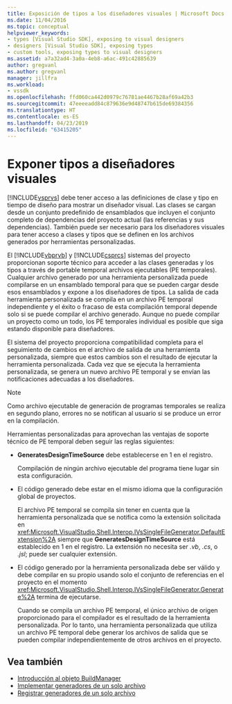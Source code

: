 ```yaml
---
title: Exposición de tipos a los diseñadores visuales | Microsoft Docs
ms.date: 11/04/2016
ms.topic: conceptual
helpviewer_keywords:
- types [Visual Studio SDK], exposing to visual designers
- designers [Visual Studio SDK], exposing types
- custom tools, exposing types to visual designers
ms.assetid: a7a32ad4-3a0a-4eb8-a6ac-491c42885639
author: gregvanl
ms.author: gregvanl
manager: jillfra
ms.workload:
- vssdk
ms.openlocfilehash: ffd060ca442d0979c76781ae4467b28af69a42b3
ms.sourcegitcommit: 47eeeeadd84c879636e9d48747b615de69384356
ms.translationtype: HT
ms.contentlocale: es-ES
ms.lasthandoff: 04/23/2019
ms.locfileid: "63415205"
---
```

# <a name="expose-types-to-visual-designers"></a>Exponer tipos a diseñadores visuales
[!INCLUDE[vsprvs](../../code-quality/includes/vsprvs_md.md)] debe tener acceso a las definiciones de clase y tipo en tiempo de diseño para mostrar un diseñador visual. Las clases se cargan desde un conjunto predefinido de ensamblados que incluyen el conjunto completo de dependencias del proyecto actual (las referencias y sus dependencias). También puede ser necesario para los diseñadores visuales para tener acceso a clases y tipos que se definen en los archivos generados por herramientas personalizadas.

 El [!INCLUDE[vbprvb](../../code-quality/includes/vbprvb_md.md)] y [!INCLUDE[csprcs](../../data-tools/includes/csprcs_md.md)] sistemas del proyecto proporcionan soporte técnico para acceder a las clases generadas y los tipos a través de portable temporal archivos ejecutables (PE temporales). Cualquier archivo generado por una herramienta personalizada puede compilarse en un ensamblado temporal para que se pueden cargar desde esos ensamblados y expone a los diseñadores de tipos. La salida de cada herramienta personalizada se compila en un archivo PE temporal independiente y el éxito o fracaso de esta compilación temporal depende solo si se puede compilar el archivo generado. Aunque no puede compilar un proyecto como un todo, los PE temporales individual es posible que siga estando disponible para diseñadores.

 El sistema del proyecto proporciona compatibilidad completa para el seguimiento de cambios en el archivo de salida de una herramienta personalizada, siempre que estos cambios son el resultado de ejecutar la herramienta personalizada. Cada vez que se ejecuta la herramienta personalizada, se genera un nuevo archivo PE temporal y se envían las notificaciones adecuadas a los diseñadores.

> [!NOTE]
> Como archivo ejecutable de generación de programas temporales se realiza en segundo plano, errores no se notifican al usuario si se produce un error en la compilación.

 Herramientas personalizadas para aprovechan las ventajas de soporte técnico de PE temporal deben seguir las reglas siguientes:

- **GeneratesDesignTimeSource** debe establecerse en 1 en el registro.

     Compilación de ningún archivo ejecutable del programa tiene lugar sin esta configuración.

- El código generado debe estar en el mismo idioma que la configuración global de proyectos.

     El archivo PE temporal se compila sin tener en cuenta que la herramienta personalizada que se notifica como la extensión solicitada en <xref:Microsoft.VisualStudio.Shell.Interop.IVsSingleFileGenerator.DefaultExtension%2A> siempre que **GeneratesDesignTimeSource** está establecido en 1 en el registro. La extensión no necesita ser *.vb*, *.cs*, o *.jsl*; puede ser cualquier extensión.

- El código generado por la herramienta personalizada debe ser válido y debe compilar en su propio usando solo el conjunto de referencias en el proyecto en el momento <xref:Microsoft.VisualStudio.Shell.Interop.IVsSingleFileGenerator.Generate%2A> termina de ejecutarse.

     Cuando se compila un archivo PE temporal, el único archivo de origen proporcionado para el compilador es el resultado de la herramienta personalizada. Por lo tanto, una herramienta personalizada que utiliza un archivo PE temporal debe generar los archivos de salida que se pueden compilar independientemente de otros archivos en el proyecto.

## <a name="see-also"></a>Vea también
- [Introducción al objeto BuildManager](https://msdn.microsoft.com/library/50080ec2-c1c9-412c-98ef-18d7f895e7fa)
- [Implementar generadores de un solo archivo](../../extensibility/internals/implementing-single-file-generators.md)
- [Registrar generadores de un solo archivo](../../extensibility/internals/registering-single-file-generators.md)